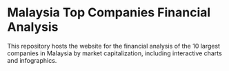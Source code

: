 # Malaysia Top Companies Financial Analysis

This repository hosts the website for the financial analysis of the 10 largest companies in Malaysia by market capitalization, including interactive charts and infographics.
